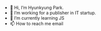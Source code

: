 - 👋 Hi, I’m Hyunkyung Park.
- 👀 I’m working for a publisher in IT startup.
- 🌱 I’m currently learning JS
- 📫 How to reach me email

<!---
jadepark0402/jadepark0402 is a ✨ special ✨ repository because its `README.md` (this file) appears on your GitHub profile.
You can click the Preview link to take a look at your changes.
--->
